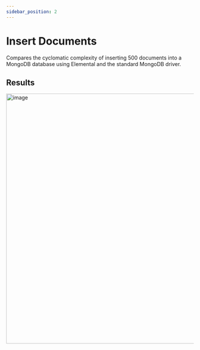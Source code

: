 ```yaml
---
sidebar_position: 2
---
```


# Insert Documents

Compares the cyclomatic complexity of inserting 500 documents into a MongoDB database using Elemental and the standard MongoDB driver.

## Results

<img width="672" alt="image" src="https://github.com/user-attachments/assets/63ef0127-f701-4442-a408-4d0e8f72d841"/>

